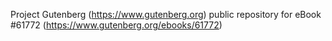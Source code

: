 Project Gutenberg (https://www.gutenberg.org) public repository for
eBook #61772 (https://www.gutenberg.org/ebooks/61772)

